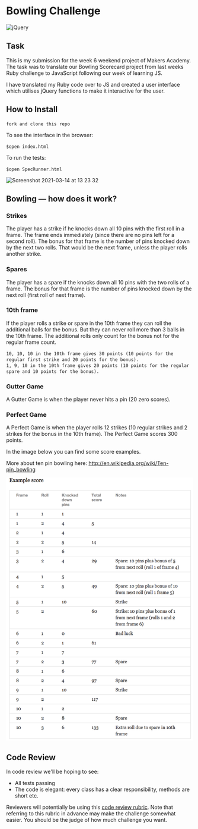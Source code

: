 # Bowling Challenge

![jQuery](https://user-images.githubusercontent.com/75075773/111069770-8550fb00-84c6-11eb-97a4-101b91744679.gif)

## Task

This is my submission for the week 6 weekend project of Makers Academy. The task was to translate our Bowling Scorecard project from last weeks Ruby challenge to JavaScript following our week of learning JS.

I have translated my Ruby code over to JS and created a user interface which utilises jQuery functions to make it interactive for the user. 

## How to Install

```
fork and clone this repo
```
To see the interface in the browser:

```
$open index.html
```
To run the tests:
```
$open SpecRunner.html
```

<img width="1344" alt="Screenshot 2021-03-14 at 13 23 32" src="https://user-images.githubusercontent.com/75075773/111070222-82efa080-84c8-11eb-8ebb-4a497c7f88cb.png">

## Bowling — how does it work?

### Strikes

The player has a strike if he knocks down all 10 pins with the first roll in a frame. The frame ends immediately (since there are no pins left for a second roll). The bonus for that frame is the number of pins knocked down by the next two rolls. That would be the next frame, unless the player rolls another strike.

### Spares

The player has a spare if the knocks down all 10 pins with the two rolls of a frame. The bonus for that frame is the number of pins knocked down by the next roll (first roll of next frame).

### 10th frame

If the player rolls a strike or spare in the 10th frame they can roll the additional balls for the bonus. But they can never roll more than 3 balls in the 10th frame. The additional rolls only count for the bonus not for the regular frame count.

    10, 10, 10 in the 10th frame gives 30 points (10 points for the regular first strike and 20 points for the bonus).
    1, 9, 10 in the 10th frame gives 20 points (10 points for the regular spare and 10 points for the bonus).

### Gutter Game

A Gutter Game is when the player never hits a pin (20 zero scores).

### Perfect Game

A Perfect Game is when the player rolls 12 strikes (10 regular strikes and 2 strikes for the bonus in the 10th frame). The Perfect Game scores 300 points.

In the image below you can find some score examples.

More about ten pin bowling here: http://en.wikipedia.org/wiki/Ten-pin_bowling

![Ten Pin Score Example](images/example_ten_pin_scoring.png)

## Code Review

In code review we'll be hoping to see:

* All tests passing
* The code is elegant: every class has a clear responsibility, methods are short etc.

Reviewers will potentially be using this [code review rubric](docs/review.md).  Note that referring to this rubric in advance may make the challenge somewhat easier.  You should be the judge of how much challenge you want.
